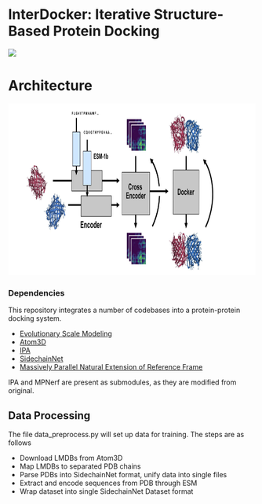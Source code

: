 
# InterDocker: Iterative Structure-Based Protein Docking


<img src="media/proteins-dock.gif" height="250"/>


# Architecture

<img src="media/interdocker-high-level.jpg" height="350"/>

### Dependencies

This repository integrates a number of codebases into a protein-protein docking system.

- [Evolutionary Scale Modeling](https://github.com/facebookresearch/esm)
- [Atom3D](https://github.com/drorlab/atom3d)
- [IPA](https://github.com/lucidrains/invariant-point-attention/)
- [SidechainNet](https://github.com/jonathanking/sidechainnet)
- [Massively Parallel Natural Extension of Reference Frame](https://github.com/EleutherAI/mp_nerf)

IPA and MPNerf are present as submodules, as they are modified from original.



## Data Processing

The file data_preprocess.py will set up data for training. The steps are as follows

- Download LMDBs from Atom3D
- Map LMDBs to separated PDB chains
- Parse PDBs into SidechainNet format, unify data into single files
- Extract and encode sequences from PDB through ESM
- Wrap dataset into single SidechainNet Dataset format


